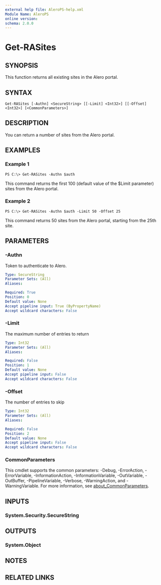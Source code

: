 ```yaml
---
external help file: AleroPS-help.xml
Module Name: AleroPS
online version:
schema: 2.0.0
---
```


# Get-RASites

## SYNOPSIS
This function returns all existing sites in the Alero portal.

## SYNTAX

```
Get-RASites [-Authn] <SecureString> [[-Limit] <Int32>] [[-Offset] <Int32>] [<CommonParameters>]
```

## DESCRIPTION
You can return a number of sites from the Alero portal.

## EXAMPLES

### Example 1
```
PS C:\> Get-RASites -Authn $auth
```

This command returns the first 100 (default value of the $Limit parameter) sites from the Alero portal.

### Example 2
```
PS C:\> Get-RASites -Authn $auth -Limit 50 -Offset 25
```

This command returns 50 sites from the Alero portal, starting from the 25th site.

## PARAMETERS

### -Authn
Token to authenticate to Alero.

```yaml
Type: SecureString
Parameter Sets: (All)
Aliases:

Required: True
Position: 0
Default value: None
Accept pipeline input: True (ByPropertyName)
Accept wildcard characters: False
```

### -Limit
The maximum number of entries to return

```yaml
Type: Int32
Parameter Sets: (All)
Aliases:

Required: False
Position: 1
Default value: None
Accept pipeline input: False
Accept wildcard characters: False
```

### -Offset
The number of entries to skip

```yaml
Type: Int32
Parameter Sets: (All)
Aliases:

Required: False
Position: 2
Default value: None
Accept pipeline input: False
Accept wildcard characters: False
```

### CommonParameters
This cmdlet supports the common parameters: -Debug, -ErrorAction, -ErrorVariable, -InformationAction, -InformationVariable, -OutVariable, -OutBuffer, -PipelineVariable, -Verbose, -WarningAction, and -WarningVariable. For more information, see [about_CommonParameters](http://go.microsoft.com/fwlink/?LinkID=113216).

## INPUTS

### System.Security.SecureString
## OUTPUTS

### System.Object
## NOTES

## RELATED LINKS
